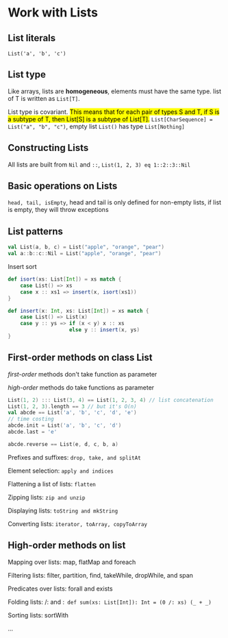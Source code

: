 # Work with Lists

## List literals

```List('a', 'b', 'c')```

## List type

Like arrays, lists are **homogeneous**, elements must have the same type. list of T is written as ```List[T]```.

List type is covariant. <mark>This means that for each pair of types S and T, if S is a subtype of T, then List[S] is a subtype of List[T].</mark> ```List[CharSequence] = List("a", "b", "c")```, empty list ```List()``` has type ```List[Nothing]``` 

## Constructing Lists

All lists are built from ```Nil``` and ```::```, ```List(1, 2, 3) eq 1::2::3::Nil```

## Basic operations on Lists

```head, tail, isEmpty```, head and tail is only defined for non-empty lists, if list is empty, they will throw exceptions

## List patterns

```scala
val List(a, b, c) = List("apple", "orange", "pear")
val a::b::c::Nil = List("apple", "orange", "pear")
```

Insert sort

```scala
def isort(xs: List[Int]) = xs match {
    case List() => xs
    case x :: xs1 => insert(x, isort(xs1))
}

def insert(x: Int, xs: List[Int]) = xs match {
    case List() => List(x)
    case y :: ys => if (x < y) x :: xs 
                    else y :: insert(x, ys)
}
```

## First-order methods on class List

*first-order* methods don't take function as parameter

*high-order* methods do take functions as parameter

```scala
List(1, 2) ::: List(3, 4) == List(1, 2, 3, 4) // list concatenation
List(1, 2, 3).length == 3 // but it's O(n)
val abcde == List('a', 'b', 'c', 'd', 'e')
// time costing
abcde.init = List('a', 'b', 'c', 'd')
abcde.last = 'e'

abcde.reverse == List(e, d, c, b, a)
```

Prefixes and suffixes: ```drop, take, and splitAt```

Element selection: ```apply and indices```

Flattening a list of lists: ```flatten```

Zipping lists: ```zip and unzip```
Displaying lists: ```toString and mkString```

Converting lists: ```iterator, toArray, copyToArray```

## High-order methods on list

Mapping over lists: map, flatMap and foreach

Filtering lists: filter, partition, find, takeWhile, dropWhile, and span

Predicates over lists: forall and exists

Folding lists: /: and :``` def sum(xs: List[Int]): Int = (0 /: xs) (_ + _)```

Sorting lists: sortWith

...